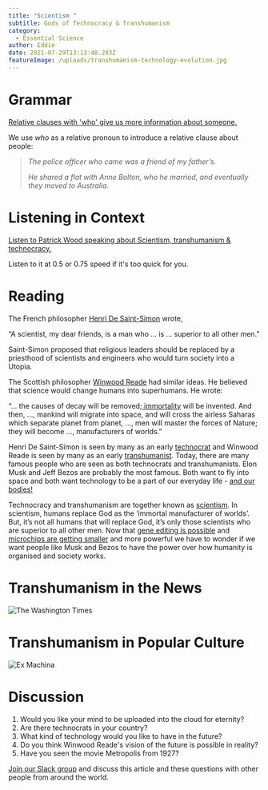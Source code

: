 ```yaml
---
title: "Scientism "
subtitle: Gods of Technocracy & Transhumanism
category:
  - Essential Science
author: Eddie
date: 2021-07-29T13:13:48.203Z
featureImage: /uploads/transhumanism-technology-evolution.jpg
---
```

# Grammar

[Relative clauses with 'who' give us more information about someone. ](https://dictionary.cambridge.org/us/grammar/british-grammar/who-whom?q=Who+in+relative+clauses)

We use *who* as a relative pronoun to introduce a relative clause about people:

> *The police officer who came was a friend of my father’s.*
>
> *He shared a flat with Anne Bolton, who he married, and eventually they moved to Australia.*

# Listening in Context

[Listen to Patrick Wood speaking about Scientism, transhumanism & technocracy.](https://rumble.com/vjuzhq-the-rise-of-transhumanism-within-our-home.html)

Listen to it at 0.5 or 0.75 speed if it's too quick for you.

# Reading

The French philosopher [Henri De Saint-Simon](https://www.britannica.com/biography/Henri-de-Saint-Simon) wrote,

“A scientist, my dear friends, is a man who … is ... superior to all other men.”

Saint-Simon proposed that religious leaders should be replaced by a priesthood of scientists and engineers who would turn society into a Utopia. 

The Scottish philosopher [Winwood Reade](https://en.wikipedia.org/wiki/William_Winwood_Reade) had similar ideas. He believed that science would change humans into superhumans. He wrote:

“... the causes of decay will be removed;[ immortality](https://dictionary.cambridge.org/us/dictionary/english/immortality) will be invented. And then, ..., mankind will migrate into space, and will cross the airless Saharas which separate planet from planet, ..., men will master the forces of Nature; they will become ..., manufacturers of worlds.”

Henri De Saint-Simon is seen by many as an early [technocrat](https://dictionary.cambridge.org/us/dictionary/english/technocrat) and Winwood Reade is seen by many as an early [transhumanist](https://dictionary.cambridge.org/us/dictionary/english/transhumanism). Today, there are many famous people who are seen as both technocrats and transhumanists. Elon Musk and Jeff Bezos are probably the most famous. Both want to fly into space and both want technology to be a part of our everyday life - [and our bodies!](https://neuralink.com/)

Technocracy and transhumanism are together known as [scientism](https://www.philosophybasics.com/branch_scientism.html). In scientism, humans replace God as the ‘immortal manufacturer of worlds’. But, it’s not all humans that will replace God, it’s only those scientists who are superior to all other men. Now that [gene editing is possible](https://www.goodreads.com/book/show/30971755-a-crack-in-creation) and [microchips are getting smaller](https://www.medgadget.com/2016/06/tiny-new-antenna-injectable-medical-devices.html) and more powerful we have to wonder if we want people like Musk and Bezos to have the power over how humanity is organised and society works.

# Transhumanism in the News

![The Washington Times ](/uploads/transnews.png "The Washington Times ")

# Transhumanism in Popular Culture

![Ex Machina](/uploads/ex-machina-2015-featured-3.jpg "Ex Machina")

# Discussion

1. Would you like your mind to be uploaded into the cloud for eternity?
2. Are there technocrats in your country?
3. What kind of technology would you like to have in the future?
4. Do you think Winwood Reade's vision of the future is possible in reality?
5. Have you seen the movie Metropolis from 1927?

[Join our Slack group](https://join.slack.com/t/essential-english/shared_invite/zt-stozzkc3-BacHatpqgrT3b0ilvdDqGQ) and discuss this article and these questions with other people from around the world.